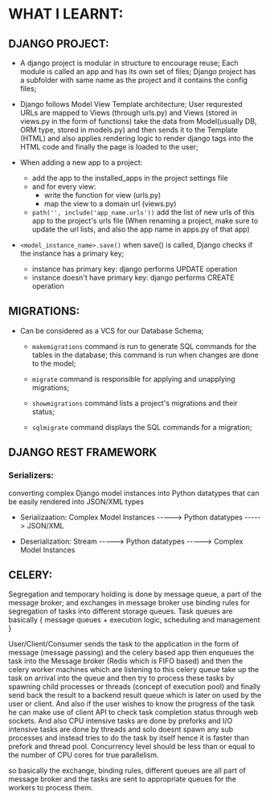 # WHAT I LEARNT:

## DJANGO PROJECT:
* A django project is modular in structure to encourage reuse; Each module is called an app and has its own set of files; Django project has a subfolder with same name as the project and it contains the config files;

* Django follows Model View Template architecture; User requrested URLs are mapped to Views (through urls.py) and Views (stored in views.py in the form of functions) take the data from Model(usually DB, ORM type, stored in models.py) and then sends it to the Template (HTML) and also applies rendering logic to render django tags into the HTML code and finally the page is loaded to the user;

* When adding a new app to a project:
    - add the app to the installed_apps in the project settings file
    - and for every view:
        - write the function for view (urls.py)
        - map the view to a domain url (views.py)
    - ```path('', include('app_name.urls'))``` add the list of new urls of this app to the project's urls file (When renaming a project, make sure to update the url lists, and also the app name in apps.py of that app)

* ```<model_instance_name>.save()``` when save() is called, Django checks if the instance has a primary key;
    - instance has primary key: django performs UPDATE operation
    - instance doesn't have primary key: django performs CREATE operation 

## MIGRATIONS:
* Can be considered as a VCS for our Database Schema;

    - ```makemigrations``` command is run to generate SQL commands for the tables in the database; this command is run when changes are done to the model;

    - ```migrate``` command is responsible for applying and unapplying migrations;

    - ```showmigrations``` command lists a project's migrations and their status;

    - ```sqlmigrate``` command displays the SQL commands for a migration;

## DJANGO REST FRAMEWORK

### Serializers:
converting complex Django model instances into Python datatypes that can be easily rendered into JSON/XML types

- Serializaation: Complex Model Instances -----> Python datatypes -----> JSON/XML

- Deserialization: Stream -----> Python datatypes -----> Complex Model Instances

## CELERY:
Segregation and temporary holding is done by message queue, a part of the message broker; and exchanges in message broker use binding rules for segregation of tasks into different storage queues. Task queues are basically { message queues + execution logic, scheduling and management }

User/Client/Consumer sends the task to the application in the form of message (message passing) and the celery based app then enqueues the task into the Message broker (Redis which is FIFO based) and then the celery worker machines which are listening to this celery queue take up the task on arrival into the queue and then try to process these tasks by spawning child processes or threads (concept of execution pool) and finally send back the result to a backend result queue which is later on used by the user or client. And also if the user wishes to know the progress of the task he can make use of client API to check task completion status through web sockets. And also CPU intensive tasks are done by preforks and I/O intensive tasks are done by threads and solo doesnt spawn any sub processes and instead tries to do the task by itself hence it is faster than prefork and thread pool. Concurrency level should be less than or equal to the number of CPU cores for true parallelism.

so basically the exchange, binding rules, different queues are all part of message broker and the tasks are sent to appropriate queues for the workers to process them.
